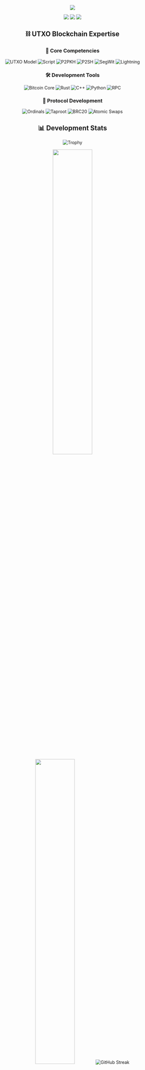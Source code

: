 <!-- Typing SVG by DenverCoder1 - https://github.com/DenverCoder1/readme-typing-svg -->
<p align="center">
   <a href="https://github.com/DenverCoder1/readme-typing-svg">
    <img src="https://readme-typing-svg.demolab.com/?lines=UTXO%20Blockchain%20Developer;Bitcoin%20%26%20Dogecoin%20Developer;Ordinals%20Protocol%20Expert&font=Fira%20Code&center=true&width=440&height=45&color=f75c7e&vCenter=true&pause=1000&size=22" /></a>
</p>

<div align="center">
  <img src="https://img.shields.io/badge/Bitcoin-Core-F7931A?style=for-the-badge&logo=bitcoin&logoColor=white"/>
  <img src="https://img.shields.io/badge/Dogecoin-Core-C2A633?style=for-the-badge&logo=dogecoin&logoColor=white"/>
  <img src="https://img.shields.io/badge/Ordinals-Protocol-FF6B6B?style=for-the-badge&logo=bitcoin&logoColor=white"/>
</div>

<h2 align="center">⛓️ UTXO Blockchain Expertise</h2>

<h3 align="center">🔑 Core Competencies</h3>

<p align="center">
    <img alt="UTXO Model" src="https://img.shields.io/badge/UTXO-Model-2ea44f?style=flat-square"/>
    <img alt="Script" src="https://img.shields.io/badge/Bitcoin-Script-F7931A?style=flat-square"/>
    <img alt="P2PKH" src="https://img.shields.io/badge/P2PKH-Protocol-blue?style=flat-square"/>
    <img alt="P2SH" src="https://img.shields.io/badge/P2SH-Protocol-blue?style=flat-square"/>
    <img alt="SegWit" src="https://img.shields.io/badge/SegWit-Protocol-blue?style=flat-square"/>
    <img alt="Lightning" src="https://img.shields.io/badge/Lightning-Network-792EE5?style=flat-square"/>
</p>

<h3 align="center">🛠️ Development Tools</h3>

<p align="center">
    <img alt="Bitcoin Core" src="https://img.shields.io/badge/Bitcoin-Core-F7931A?style=flat-square&logo=bitcoin&logoColor=white"/>
    <img alt="Rust" src="https://img.shields.io/badge/Rust-000000?style=flat-square&logo=rust&logoColor=white"/>
    <img alt="C++" src="https://img.shields.io/badge/C++-00599C?style=flat-square&logo=cplusplus&logoColor=white"/>
    <img alt="Python" src="https://img.shields.io/badge/Python-3776AB?style=flat-square&logo=python&logoColor=white"/>
    <img alt="RPC" src="https://img.shields.io/badge/Bitcoin-RPC-F7931A?style=flat-square"/>
</p>

<h3 align="center">🔗 Protocol Development</h3>

<p align="center">
    <img alt="Ordinals" src="https://img.shields.io/badge/Ordinals-Protocol-FF6B6B?style=flat-square"/>
    <img alt="Taproot" src="https://img.shields.io/badge/Taproot-Protocol-2ea44f?style=flat-square"/>
    <img alt="BRC20" src="https://img.shields.io/badge/BRC20-Token-F7931A?style=flat-square"/>
    <img alt="Atomic Swaps" src="https://img.shields.io/badge/Atomic-Swaps-792EE5?style=flat-square"/>
</p>

<h2 align="center">📊 Development Stats</h2>

<p align="center">
  <img src="https://github-profile-trophy.vercel.app/?username=hieusats&theme=radical&row=1&column=6" alt="Trophy" />
</p>

<p align="center">
  <img height="50%" width="auto" src="https://github-readme-stats.vercel.app/api?username=hieusats&show_icons=true&count_private=true&theme=radical&hide_border=true&hide=issues,contribs&bg_color=00000000">
  <img height="50%" width="auto" src="https://github-readme-stats.vercel.app/api/top-langs/?username=hieusats&layout=compact&hide_border=true&theme=radical&bg_color=00000000&langs_count=6&hide=jupyter%20notebook,tex,css,php,html">
  <img src="https://github-readme-streak-stats.herokuapp.com?user=hieusats&theme=radical&hide_border=true&background=EB545400" alt="GitHub Streak" />
</p>

<p align="center">
  <img src="https://github-profile-summary-cards.vercel.app/api/cards/profile-details?username=hieusats&theme=radical" />
</p>

<!-- Activity Graph -->
<p align="center">
  <img src="https://github-readme-activity-graph.vercel.app/graph?username=hieusats&theme=redical&bg_color=00000000&hide_border=true" width="100%"/>
</p>

<h3 align="center">🌐 UTXO Network Contributions</h3>

<table align="center">
  <tr>
    <td align="center">
      <img src="https://img.shields.io/badge/Bitcoin-Development-F7931A?style=for-the-badge&logo=bitcoin&logoColor=white"/>
      <br />
      • Core Protocol Development<br />
      • Transaction Script Writing<br />
      • UTXO Management
    </td>
    <td align="center">
      <img src="https://img.shields.io/badge/Dogecoin-Development-C2A633?style=for-the-badge&logo=dogecoin&logoColor=white"/>
      <br />
      • Core Implementation<br />
      • Network Optimization<br />
      • Protocol Enhancement
    </td>
    <td align="center">
      <img src="https://img.shields.io/badge/Ordinals-Protocol-FF6B6B?style=for-the-badge"/>
      <br />
      • Inscription Development<br />
      • Protocol Implementation<br />
      • Standard Compliance
    </td>
  </tr>
</table>

<h3 align="center">⚡ Core Skills</h3>

<table align="center">
  <tr>
    <td align="center">
      <img width="50" src="https://user-images.githubusercontent.com/25181517/192599922-3a8ceb1c-ff1d-40bc-b73c-99ea1182d8ad.png" alt="Rust" title="Rust"/>
      <br />Rust
    </td>
    <td align="center">
      <img width="50" src="https://user-images.githubusercontent.com/25181517/192106073-90fffafe-3562-4ff9-a37e-c77a2da0ff58.png" alt="C++" title="C++"/>
      <br />C++
    </td>
    <td align="center">
      <img width="50" src="https://user-images.githubusercontent.com/25181517/183423507-c056a6f9-1ba8-4312-a350-19bcbc5a8697.png" alt="Python" title="Python"/>
      <br />Python
    </td>
    <td align="center">
      <img width="50" src="https://user-images.githubusercontent.com/25181517/117201156-9a724800-adec-11eb-9a9d-3cd0f67da4bc.png" alt="Java" title="Java"/>
      <br />Java
    </td>
    <td align="center">
      <img width="50" src="https://user-images.githubusercontent.com/25181517/192108372-f71d70ac-7ae6-4c0d-8395-51d8870c2ef0.png" alt="Git" title="Git"/>
      <br />Git
    </td>
    <td align="center">
      <img width="50" src="https://user-images.githubusercontent.com/25181517/192108374-8da61ba1-99ec-41d7-80b8-fb2f7c0a4948.png" alt="GitHub" title="GitHub"/>
      <br />GitHub
    </td>
  </tr>
</table>

<div align="center">
  <img src="https://komarev.com/ghpvc/?username=hieusats&style=for-the-badge&color=red" alt="Profile views" />
</div>

---

<div align="center">
  <img src="https://capsule-render.vercel.app/api?type=waving&color=gradient&height=60&section=footer"/>
</div> 